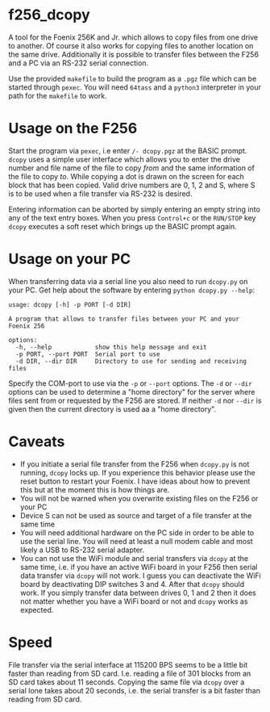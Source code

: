 # f256_dcopy

A tool for the Foenix 256K and Jr. which allows to copy files from one drive to another. Of course
it also works for copying files to another location on the same drive. Additionally it is possible to 
transfer files between the F256 and a PC via an RS-232 serial connection.

Use the provided `makefile` to build the program as a `.pgz` file which can be started through `pexec`. 
You will need `64tass` and a `python3` interpreter in your path for the `makefile` to work.

# Usage on the F256

Start the program via `pexec`, i.e enter `/- dcopy.pgz` at the BASIC prompt. `dcopy` uses a simple user
interface which allows you to enter the drive number and file name of the file to copy *from*  and the
same information of the file to copy *to*. While copying a dot is drawn on the screen for each block
that has been copied. Valid drive numbers are 0, 1, 2 and S, where S is to be used when a file transfer
via RS-232 is desired.

Entering information can be aborted by simply entering an empty string into any of the text entry boxes.
When you press `Control+c` or the `RUN/STOP` key `dcopy` executes a soft reset which brings up the 
BASIC prompt again.

# Usage on your PC

When transferring data via a serial line you also need to run `dcopy.py` on your PC. Get help about
the software by entering `python dcopy.py --help`:

```
usage: dcopy [-h] -p PORT [-d DIR]

A program that allows to transfer files between your PC and your Foenix 256

options:
  -h, --help            show this help message and exit
  -p PORT, --port PORT  Serial port to use
  -d DIR, --dir DIR     Directory to use for sending and receiving files
```

Specify the COM-port to use via the `-p` or `--port` options. The `-d` or `--dir` options can be used to 
determine a "home directory" for the server where files sent from or requested by the F256 are stored. If 
neither `-d` nor `--dir` is given then the current directory is used aa a "home directory". 

# Caveats

- If you initiate a serial file transfer from the F256 when `dcopy.py` is not running, `dcopy` locks up.
If you experience this behavior please use the reset button to restart your Foenix. I have ideas about
how to prevent this but at the moment this is how things are. 
- You will not be warned when you overwrite existing files on the F256 or your PC
- Device S can not be used as source and target of a file transfer at the same time
- You will need additional hardware on the PC side in order to be able to use the serial line. You will
need at least a null modem cable and most likely a USB to RS-232 serial adapter.
- You can not use the WiFi module and serial transfers via `dcopy` at the same time, i.e. if you have an
active WiFi board in your F256 then serial data transfer via `dcopy` will not work. I guess you can deactivate 
the WiFi board by deactivating DIP switches 3 and 4. After that `dcopy` should work. If you simply transfer 
data between drives 0, 1 and 2 then it does not matter whether you have a WiFi board or not and 
`dcopy` works as expected.

# Speed

File transfer via the serial interface at 115200 BPS seems to be a little bit faster than reading from
SD card. I.e. reading a file of 301 blocks from an SD card takes about 11 seconds. Copying the same file
via `dcopy` over a serial lone takes about 20 seconds, i.e. the serial transfer is a bit faster than
reading from SD card.

